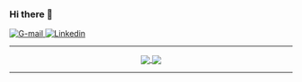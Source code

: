 ### Hi there 👋

<a href="https://img.shields.io/badge/-gmail-c14438?style=flat-square&logo=Gmail&logoColor=white&link=mailto:leo.rmiguel@gmail.com" target="_blank">
<img src="https://img.shields.io/badge/Gmail-%23E4405F.svg?&style=flat-square&logo=Gmail&logoColor=blue" alt="G-mail">
</a>

<a href="https://www.linkedin.com/in/leonardo-raise-miguel-4544172b/" target="_blank">
<img src="https://img.shields.io/badge/Leonardo%20R%20Miguel-blue.svg?&style=flat-square&logo=linkedin&logoColor=black" alt="Linkedin">
</a>





---


<div align="center">

<a href="https://github.com/lrmiguel" align="center">
   <img align="center" src="https://github-readme-stats.vercel.app/api?username=lrmiguel&show_icons=true&theme=highcontrast">
</a>

<a href="https://github.com/lrmiguel" align="center">
   <img align="center" src="https://github-readme-stats.vercel.app/api/top-langs/?username=lrmiguel&layout=compact&show_icons=true&theme=tokyonight">
</a>

</div>


---





<!--
![GitHub followers](https://img.shields.io/github/followers/lrmiguel?style=dark)
-->

<!--

[![Gmail Badge](https://img.shields.io/badge/-gmail-c14438?style=flat-square&logo=Gmail&logoColor=white&link=mailto:leo.rmiguel@gmail.com)](leo.rmiguel@gmail.com)

<a href="https://www.linkedin.com/in/leonardo-raise-miguel-4544172b/">
<img src="https://devicon.dev/devicon.git/icons/linkedin/linkedin-original-wordmark.svg" alt="Linkedin" width="70">
</a>

-->


<!--
https://www.linkedin.com/in/leonardo-raise-miguel-4544172b - Linkedin

display="block" margin-left="auto" margin-right="auto"

-->




<!--

---

![Leonardo's github stats](https://github-readme-stats.vercel.app/api?username=lrmiguel&show_icons=true&theme=highcontrast)
[![Top Langs](https://github-readme-stats.vercel.app/api/top-langs/?username=lrmiguel&layout=compact&show_icons=true&theme=tokyonight)](https://github.com/lrmiguel)

---

-->

<!--
**lrmiguel/lrmiguel** is a ✨ _special_ ✨ repository because its `README.md` (this file) appears on your GitHub profile.

Here are some ideas to get you started:

- 🔭 I’m currently working on 
- 🌱 I’m currently learning 
- 👯 I’m looking to collaborate on ...
- 🤔 I’m looking for help with ...
- 💬 Ask me about ...
- 📫 How to reach me: ...
- 😄 Pronouns: ...
- ⚡ Fun fact: ...
-->
